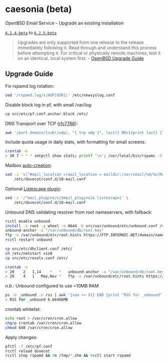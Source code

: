 # caesonia (beta)
*Open*BSD Email Service - Upgrade an existing installation

[`6.2.4-beta`](https://github.com/vedetta-com/caesonia/tree/v6.2.4-beta) to [`6.2.5-beta`](https://github.com/vedetta-com/caesonia/tree/v6.2.5-beta)

> Upgrades are only supported from one release to the release immediately following it. Read through and understand this process before attempting it. For critical or physically remote machines, test it on an identical, local system first. - [OpenBSD Upgrade Guide](http://www.openbsd.org/faq/index.html)

## Upgrade Guide

Fix rspamd log rotation:
```sh
sed '/rspamd.log/s|HUP|USR1|' /etc/newsyslog.conf
```

Disable block log in pf, with small /var/log:
```sh
cp src/etc/pf.conf.anchor.block /etc/
```

DNS Transport over TCP ([rfc7766](https://tools.ietf.org/html/rfc7766)):
```sh
awk '/port domain/{sub(/udp/, "{ tcp udp }", last)} NR>1{print last} {last=$0} END {print last}' /etc/pf.conf > /tmp/pf.conf && cp /tmp/pf.conf /etc/pf.conf && rm /tmp/pf.conf
```

Include quota usage in daily stats, with formatting for small screens:
```sh
crontab -e
> 30 7 * * * smtpctl show stats; printf '\n'; /usr/local/bin/rspamc -h /var/run/rspamd/rspamd.sock stat; /usr/local/bin/doveadm -f pager replicator status '*'; printf '\n'; /usr/local/bin/doveadm -f pager quota get -A
```

Mailbox [auto-creation](https://wiki2.dovecot.org/MailLocation):
```sh
sed -i 's|^#mail_location =|mail_location = maildir:/var/vmail/%d/%n/Maildir:LAYOUT=fs|' \
	/etc/dovecot/conf.d/10-mail.conf
```

Optional [Listescape plugin](https://wiki2.dovecot.org/Plugins/Listescape):
```sh
sed -i '/^mail_plugins/s|$mail_plugins|& listescape|' \
	/etc/dovecot/conf.d/10-mail.conf
```

Unbound DNS validating resolver from root nameservers, with fallback:
```sh
rcctl enable unbound
install -o root -g wheel -m 0644 -b src/var/unbound/etc/unbound.conf /var/unbound/etc/
unbound-anchor -a "/var/unbound/db/root.key"
ftp -o /var/unbound/etc/root.hints https://FTP.INTERNIC.NET/domain/named.cache
rcctl restart unbound

cp src/etc/dhclient.conf /etc/
sh /etc/netstart vio0
cp src/etc/resolv.conf /etc/

crontab -e
> 20	2	1,14	*	*	unbound-anchor -a "/var/unbound/db/root.key" && rcctl restart unbound
> 20	4	1	May,Nov	*	ftp -o /var/unbound/etc/root.hints https://FTP.INTERNIC.NET/domain/named.cache && rcctl restart unbound
```

*n.b.*: Unbound configured to use ~10MB RAM
```sh
ps -U _unbound -o rss | awk '{sum += $1} END {print "RSS for _unbound", sum/1024 "MB"}'
> RSS for _unbound 6.66406MB
```

crontab whitelist:
```sh
echo root > /var/cron/cron.allow
chgrp crontab /var/cron/cron.allow
chmod 640 /var/cron/cron.allow
```

Apply changes:
```sh
pfctl -f /etc/pf.conf
rcctl reload dovecot
rcctl stop rspamd && rm /tmp/*.shm && rcctl start rspamd
```

